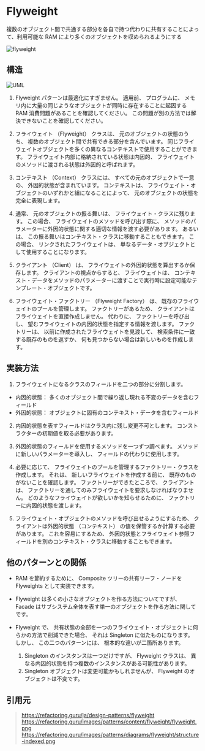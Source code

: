 # Flyweight
複数のオブジェクト間で共通する部分を各自で持つ代わりに共有することによって、利用可能な RAM により多くのオブジェクトを収められるようにする

![flyweight](https://refactoring.guru/images/patterns/content/flyweight/flyweight.png)

## 構造
![UML](https://refactoring.guru/images/patterns/diagrams/flyweight/structure-indexed.png)

1. Flyweight パターンは最適化にすぎません。 適用前、 プログラムに、 メモリ内に大量の同じようなオブジェクトが同時に存在することに起因する RAM 消費問題があることを確認してください。 この問題が別の方法では解決できないことを確認してください。

2. フライウェイト （Flyweight） クラスは、 元のオブジェクトの状態のうち、 複数のオブジェクト間で共有できる部分を含んでいます。 同じフライウェイトオブジェクトを多くの異なるコンテキストで使用することができます。 フライウェイト内部に格納されている状態は内因的、 フライウェイトのメソッドに渡される状態は外因的と呼ばれます。

3. コンテキスト （Context） クラスには、 すべての元のオブジェクトで一意の、 外因的状態が含まれています。 コンテキストは、 フライウェイト・オブジェクトのいずれかと組になることによって、 元のオブジェクトの状態を完全に表現します。

4. 通常、 元のオブジェクトの振る舞いは、 フライウェイト・クラスに残ります。 この場合、 フライウェイトのメソッドを呼び出す際に、 メソッドのパラメーターに外因的状態に関する適切な情報を渡す必要があります。 あるいは、 この振る舞いはコンテキスト・クラスに移動することもできます。 この場合、 リンクされたフライウェイトは、 単なるデータ・オブジェクトとして使用することになります。

5. クライアント （Client） は、 フライウェイトの外因的状態を算出するか保存します。 クライアントの視点からすると、 フライウェイトは、 コンテキスト・データをメソッドのパラメーターに渡すことで実行時に設定可能なテンプレート・オブジェクトです。

6. フライウェイト・ファクトリー （Flyweight Factory） は、 既存のフライウェイトのプールを管理します。 ファクトリーがあるため、 クライアントはフライウェイトを直接作成しません。 代わりに、 ファクトリーを呼び出し、 望むフライウェイトの内因的状態を指定する情報を渡します。 ファクトリーは、 以前に作成されたフライウェイトを見渡して、 検索条件に一致する既存のものを返すか、 何も見つからない場合は新しいものを作成します。

## 実装方法
1. フライウェイトになるクラスのフィールドを二つの部分に分割します。

  - 内因的状態： 多くのオブジェクト間で繰り返し現れる不変のデータを含むフィールド
  - 外因的状態： オブジェクトに固有のコンテキスト・データを含むフィールド

2. 内因的状態を表すフィールドはクラス内に残し変更不可とします。 コンストラクターの初期値を取る必要があります。

3. 外因的状態のフィールドを使用するメソッドを一つずつ調べます。 メソッドに新しいパラメーターを導入し、 フィールドの代わりに使用します。

4. 必要に応じて、 フライウェイトのプールを管理するファクトリー・クラスを作成します。 それは、 新しいフライウェイトを作成する前に、 既存のものがないことを確認します。 ファクトリーができたところで、 クライアントは、 ファクトリーを通してのみフライウェイトを要求しなければなりません。 どのようなフライウェイトが欲しいかを知らせるために、 ファクトリーに内因的状態を渡します。

5. フライウェイト・オブジェクトのメソッドを呼び出せるようにするため、 クライアントは外因的状態 （コンテキスト） の値を保管するか計算する必要があります。 これを容易にするため、 外因的状態とフライウェイト参照フィールドを別のコンテキスト・クラスに移動することもできます。

## 他のパターンとの関係
- RAM を節約するために、 Composite ツリーの共有リーフ・ノードを Flyweights として実装できます。

- Flyweight は多くの小さなオブジェクトを作る方法についてですが、 Facade はサブシステム全体を表す単一のオブジェクトを作る方法に関してです。

- Flyweight で、 共有状態の全部を一つのフライウェイト・オブジェクトに何らかの方法で削減できた場合、 それは Singleton に似たものになります。 しかし、 この二つのパターンには、 根本的な違いが二箇所あります。
  1. Singleton のインスタンスは一つだけですが、 Flyweight クラスは、 異なる内因的状態を持つ複数のインスタンスがある可能性があります。
  2. Singleton オブジェクトは変更可能かもしれませんが、 Flyweight のオブジェクトは不変です。

## 引用元

> https://refactoring.guru/ja/design-patterns/flyweight
> https://refactoring.guru/images/patterns/content/flyweight/flyweight.png
> https://refactoring.guru/images/patterns/diagrams/flyweight/structure-indexed.png